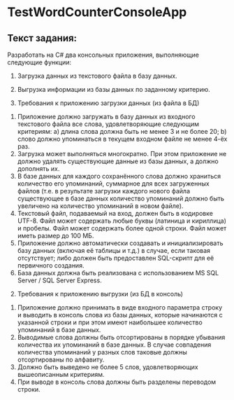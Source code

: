 # TestWordCounterConsoleApp

## Текст задания: 
Разработать на C# два консольных приложения, выполняющие следующие функции:
1. Загрузка данных из текстового файла в базу данных.
2. Выгрузка информации из базы данных по заданному критерию.  

1. Требования к приложению загрузки данных (из файла в БД)
  1) Приложение должно загружать в базу данных из входного текстового файла все слова,
удовлетворяющие следующим критериям:
    a) длина слова должна быть не менее 3 и не более 20;
    b) слово должно упоминаться в текущем входном файле не менее 4-ёх раз.
  2) Загрузка может выполняться многократно. При этом приложение не должно удалять
существующие данные из базы данных, а должно дополнять их.
  3) В базе данных для каждого сохранённого слова должно храниться количество его упоминаний,
суммарное для всех загруженных файлов (т.е. в результате загрузки каждого нового файла
существующее в базе данных количество упоминаний должно быть увеличено на количество
упоминаний в новом файле).
  4) Текстовый файл, подаваемый на вход, должен быть в кодировке UTF-8. Файл может содержать
любые буквы (латиница и кириллица) и пробелы. Файл может содержать более одной строки. Файл
может иметь размер до 100 МБ.
  5) Приложение должно автоматически создавать и инициализировать базу данных (включая её
таблицы и т.д.) в случае, если таковая отсутствует; либо должен быть предоставлен SQL-скрипт для
её первичного создания.
  6) База данных должна быть реализована с использованием MS SQL Server / SQL Server Express.
2. Требования к приложению выгрузки (из БД в консоль)
  1) Приложение должно принимать в виде входного параметра строку и выводить в консоль слова из
базы данных, которые начинаются с указанной строки и при этом имеют наибольшее количество
упоминаний в базе данных.
  2) Выводимые слова должны быть отсортированы в порядке убывания количества их упоминаний в
базе данных. В случае совпадения количества упоминаний у разных слов таковые должны
отсортированы по алфавиту.
  3) Должно быть выведено не более 5 слов, удовлетворяющих вышеописанным критериям.
  4) При выводе в консоль слова должны быть разделены переводом строки.
